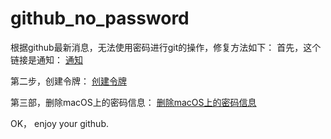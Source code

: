 # github_no_password

根据github最新消息，无法使用密码进行git的操作，修复方法如下：
首先，这个链接是通知：
[通知](https://github.blog/2020-07-30-token-authentication-requirements-for-api-and-git-operations/)

第二步，创建令牌：
[创建令牌](https://docs.github.com/en/github/authenticating-to-github/keeping-your-account-and-data-secure/creating-a-personal-access-token)

第三部，删除macOS上的密码信息：
[删除macOS上的密码信息](https://docs.github.com/en/get-started/getting-started-with-git/updating-credentials-from-the-macos-keychain)

OK， enjoy your github.